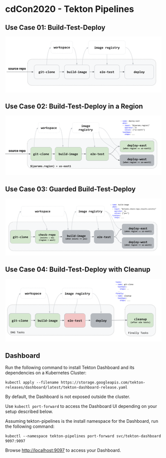 # cdCon2020 - Tekton Pipelines

## Use Case 01: Build-Test-Deploy

![](01-build-test-deploy/01-build-test-deploy.jpg)

## Use Case 02: Build-Test-Deploy in a Region

![](02-build-test-deploy-in-cluster/02-build-test-deploy-in-region.jpg)

## Use Case 03: Guarded Build-Test-Deploy

![](03-guarded-build-test-deploy/03-guarded-build-test-deploy.jpg)

## Use Case 04: Build-Test-Deploy with Cleanup

![](04-build-test-deploy-cleanup/04-build-test-deploy-cleanup.jpg)

## Dashboard

Run the following command to install Tekton Dashboard and its dependencies on a Kubernetes Cluster:

```shell script
kubectl apply --filename https://storage.googleapis.com/tekton-releases/dashboard/latest/tekton-dashboard-release.yaml
```

By default, the Dashboard is not exposed outside the cluster.

Use `kubectl port-forward` to access the Dashboard UI depending on your setup described below.

Assuming tekton-pipelines is the install namespace for the Dashboard, run the following command:

```shell script
kubectl --namespace tekton-pipelines port-forward svc/tekton-dashboard 9097:9097
```

Browse [http://localhost:9097](http://localhost:9097) to access your Dashboard.
